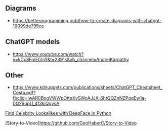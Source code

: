 ## Diagrams
- https://betterprogramming.pub/how-to-create-diagrams-with-chatgpt-19099de795ce

## ChatGPT models
- https://www.youtube.com/watch?v=kCc8FmEb1nY&t=2391s&ab_channel=AndrejKarpathy

## Other
- https://www.kdnuggets.com/publications/sheets/ChatGPT_Cheatsheet_Costa.pdf?fbclid=IwAR0BogVWWpOttqXvSWoAJJX_6htQQZnNZPqqEw1a-0Q29upU_4f3kiQgvsA


[Find Celebrity Lookalikes with DeepFace in Python](https://www.youtube.com/watch?v=EdPEUkyfM8g&ab_channel=NeuralNine)

[Story-to-Video]https://github.com/GeoHaberC/Story-to-Video



